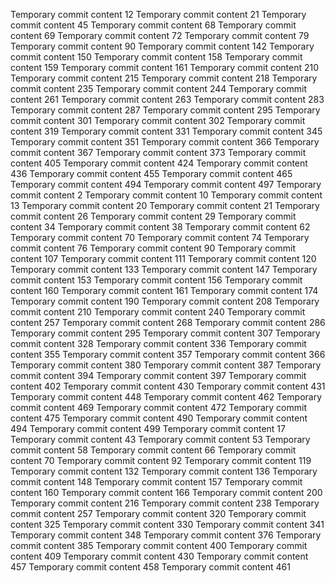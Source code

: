 Temporary commit content 12
Temporary commit content 21
Temporary commit content 45
Temporary commit content 68
Temporary commit content 69
Temporary commit content 72
Temporary commit content 79
Temporary commit content 90
Temporary commit content 142
Temporary commit content 150
Temporary commit content 158
Temporary commit content 159
Temporary commit content 161
Temporary commit content 210
Temporary commit content 215
Temporary commit content 218
Temporary commit content 235
Temporary commit content 244
Temporary commit content 261
Temporary commit content 263
Temporary commit content 283
Temporary commit content 287
Temporary commit content 295
Temporary commit content 301
Temporary commit content 302
Temporary commit content 319
Temporary commit content 331
Temporary commit content 345
Temporary commit content 351
Temporary commit content 366
Temporary commit content 367
Temporary commit content 373
Temporary commit content 405
Temporary commit content 424
Temporary commit content 436
Temporary commit content 455
Temporary commit content 465
Temporary commit content 494
Temporary commit content 497
Temporary commit content 2
Temporary commit content 10
Temporary commit content 13
Temporary commit content 20
Temporary commit content 21
Temporary commit content 26
Temporary commit content 29
Temporary commit content 34
Temporary commit content 38
Temporary commit content 62
Temporary commit content 70
Temporary commit content 74
Temporary commit content 76
Temporary commit content 90
Temporary commit content 107
Temporary commit content 111
Temporary commit content 120
Temporary commit content 133
Temporary commit content 147
Temporary commit content 153
Temporary commit content 156
Temporary commit content 160
Temporary commit content 161
Temporary commit content 174
Temporary commit content 190
Temporary commit content 208
Temporary commit content 210
Temporary commit content 240
Temporary commit content 257
Temporary commit content 268
Temporary commit content 286
Temporary commit content 295
Temporary commit content 307
Temporary commit content 328
Temporary commit content 336
Temporary commit content 355
Temporary commit content 357
Temporary commit content 366
Temporary commit content 380
Temporary commit content 387
Temporary commit content 394
Temporary commit content 397
Temporary commit content 402
Temporary commit content 430
Temporary commit content 431
Temporary commit content 448
Temporary commit content 462
Temporary commit content 469
Temporary commit content 472
Temporary commit content 475
Temporary commit content 490
Temporary commit content 494
Temporary commit content 499
Temporary commit content 17
Temporary commit content 43
Temporary commit content 53
Temporary commit content 58
Temporary commit content 66
Temporary commit content 70
Temporary commit content 92
Temporary commit content 119
Temporary commit content 132
Temporary commit content 136
Temporary commit content 148
Temporary commit content 157
Temporary commit content 160
Temporary commit content 166
Temporary commit content 200
Temporary commit content 216
Temporary commit content 238
Temporary commit content 257
Temporary commit content 320
Temporary commit content 325
Temporary commit content 330
Temporary commit content 341
Temporary commit content 348
Temporary commit content 376
Temporary commit content 385
Temporary commit content 400
Temporary commit content 409
Temporary commit content 430
Temporary commit content 457
Temporary commit content 458
Temporary commit content 461
